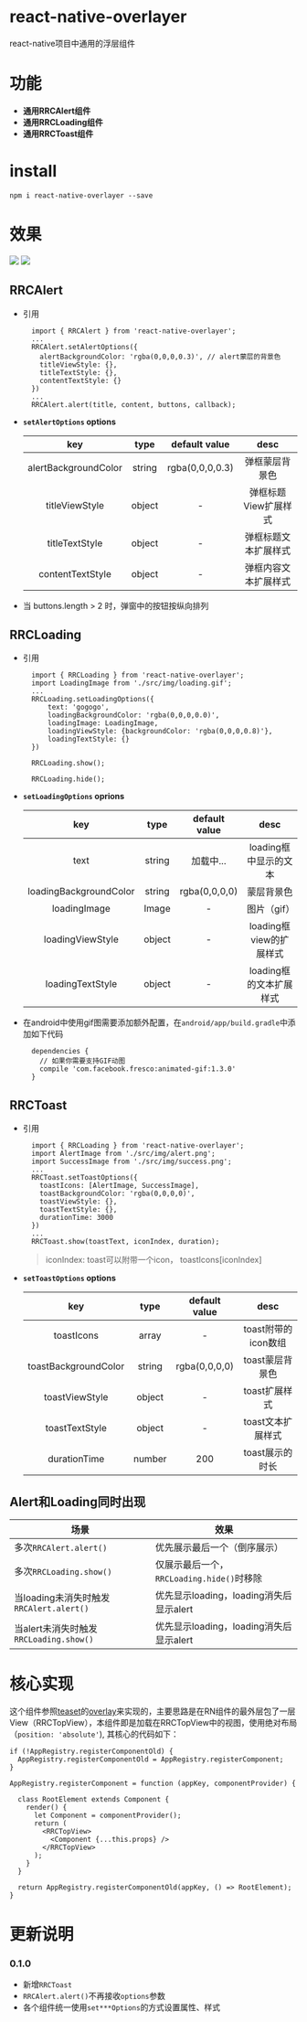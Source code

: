 # react-native-overlayer

react-native项目中通用的浮层组件

# 功能
* **通用RRCAlert组件**
* **通用RRCLoading组件**
* **通用RRCToast组件**

# install

	npm i react-native-overlayer --save

# 效果

![](./assets/overlayer.gif)
![](./assets/loadingstyle.png)
## RRCAlert
* 引用

		import { RRCAlert } from 'react-native-overlayer';
		...
		RRCAlert.setAlertOptions({
		  alertBackgroundColor: 'rgba(0,0,0,0.3)', // alert蒙层的背景色
		  titleViewStyle: {},
		  titleTextStyle: {},
		  contentTextStyle: {}
		})
		...
		RRCAlert.alert(title, content, buttons, callback);

* **`setAlertOptions` options**

	|key|type|default value | desc |
	|:--:|:--:|:--:|:--:|
	|alertBackgroundColor|string|rgba(0,0,0,0.3)|弹框蒙层背景色 |
	|titleViewStyle|object|-|弹框标题View扩展样式 |
	|titleTextStyle|object|-|弹框标题文本扩展样式 |
	|contentTextStyle|object|-|弹框内容文本扩展样式 |


* 当 buttons.length > 2 时，弹窗中的按钮按纵向排列


## RRCLoading
* 引用

		import { RRCLoading } from 'react-native-overlayer';
		import LoadingImage from './src/img/loading.gif';
		...
		RRCLoading.setLoadingOptions({
			text: 'gogogo',
			loadingBackgroundColor: 'rgba(0,0,0,0.0)',
			loadingImage: LoadingImage,
			loadingViewStyle: {backgroundColor: 'rgba(0,0,0,0.8)'},
			loadingTextStyle: {}
		})

		RRCLoading.show();

		RRCLoading.hide();
		
* **`setLoadingOptions` oprions**
	
	|key|type|default value | desc |
	|:--:|:--:|:--:|:--:|
	| text |string|加载中...|loading框中显示的文本 |
	| loadingBackgroundColor |string| rgba(0,0,0,0) | 蒙层背景色|
	| loadingImage |Image| - |图片（gif） |
	| loadingViewStyle |object|-| loading框view的扩展样式|
	| loadingTextStyle |object| - | loading框的文本扩展样式|

* 在android中使用gif图需要添加额外配置，在`android/app/build.gradle`中添加如下代码

		dependencies {
		  // 如果你需要支持GIF动图
		  compile 'com.facebook.fresco:animated-gif:1.3.0'
		}

## RRCToast
* 引用

		import { RRCLoading } from 'react-native-overlayer';
		import AlertImage from './src/img/alert.png';
		import SuccessImage from './src/img/success.png';
		...
		RRCToast.setToastOptions({
	      toastIcons: [AlertImage, SuccessImage],
	      toastBackgroundColor: 'rgba(0,0,0,0)',
	      toastViewStyle: {},
	      toastTextStyle: {},
	      durationTime: 3000
	    })
	    ...
	    RRCToast.show(toastText, iconIndex, duration);

	> iconIndex: toast可以附带一个icon， toastIcons[iconIndex]
	
* **`setToastOptions` options**

	|key|type|default value | desc |
	|:--:|:--:|:--:|:--:|
	| toastIcons | array |-|toast附带的icon数组 |
	| toastBackgroundColor | string |rgba(0,0,0,0)|toast蒙层背景色 |
	| toastViewStyle |object|-|toast扩展样式 |
	| toastTextStyle | object |-|toast文本扩展样式 |
	| durationTime |number| 200 |toast展示的时长 |




## Alert和Loading同时出现

|场景|效果|
|---|---|
|多次`RRCAlert.alert()`|优先展示最后一个（倒序展示）|
|多次`RRCLoading.show()`|仅展示最后一个，`RRCLoading.hide()`时移除|
|当loading未消失时触发`RRCAlert.alert()`|优先显示loading，loading消失后显示alert|
|当alert未消失时触发`RRCLoading.show()`|优先显示loading，loading消失后显示alert|


# 核心实现
这个组件参照[teaset](https://github.com/rilyu/teaset)的[overlay](https://github.com/rilyu/teaset#overlay)来实现的，主要思路是在RN组件的最外层包了一层View（RRCTopView），本组件即是加载在RRCTopView中的视图，使用绝对布局（`position: 'absolute'`), 其核心的代码如下：


	if (!AppRegistry.registerComponentOld) {
	  AppRegistry.registerComponentOld = AppRegistry.registerComponent;
	}

	AppRegistry.registerComponent = function (appKey, componentProvider) {

	  class RootElement extends Component {
	    render() {
	      let Component = componentProvider();
	      return (
	        <RRCTopView>
	          <Component {...this.props} />
	        </RRCTopView>
	      );
	    }
	  }

	  return AppRegistry.registerComponentOld(appKey, () => RootElement);
	}
	
# 更新说明
### 0.1.0
- 新增`RRCToast`
- `RRCAlert.alert()`不再接收`options`参数
- 各个组件统一使用`set***Options`的方式设置属性、样式
